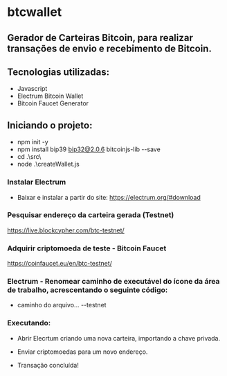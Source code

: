 # btcwallet

## Gerador de Carteiras Bitcoin, para realizar transações de envio e recebimento de Bitcoin.

## Tecnologias utilizadas:

- Javascript
- Electrum Bitcoin Wallet
- Bitcoin Faucet Generator

## Iniciando o projeto:

- npm init -y
- npm install bip39 bip32@2.0.6 bitcoinjs-lib --save
- cd .\src\
- node .\createWallet.js

### Instalar Electrum

- Baixar e instalar a partir do site: https://electrum.org/#download

### Pesquisar endereço da carteira gerada (Testnet)

https://live.blockcypher.com/btc-testnet/

### Adquirir criptomoeda de teste - Bitcoin Faucet

https://coinfaucet.eu/en/btc-testnet/

### Electrum - Renomear caminho de executável do ícone da área de trabalho, acrescentando o seguinte código:

- caminho do arquivo... --testnet

### Executando:

- Abrir Elecrtum criando uma nova carteira, importando a chave privada.

- Enviar criptomoedas para um novo endereço.

- Transação concluída!